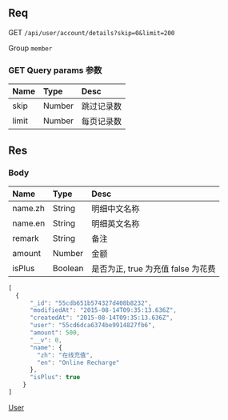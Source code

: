 ## Req

GET `/api/user/account/details?skip=0&limit=200`

Group `member`

### GET Query params 参数

| Name         | Type   | Desc        |
|:-------      |:-------|:-------     |
| skip         | Number | 跳过记录数    |
| limit        | Number | 每页记录数    |



## Res
### Body

| Name     | Type   | Desc   |
|:-------  |:-------|:-------|
| name.zh  | String | 明细中文名称    |
| name.en  | String | 明细英文名称    |
| remark   | String | 备注        |
| amount   | Number | 金额        |
| isPlus   | Boolean | 是否为正, true 为充值 false 为花费   |



```js
[
  {
      "_id": "55cdb651b574327d408b8232",
      "modifiedAt": "2015-08-14T09:35:13.636Z",
      "createdAt": "2015-08-14T09:35:13.636Z",
      "user": "55cd6dca6374be9914827fb6",
      "amount": 500,
      "__v": 0,
      "name": {
        "zh": "在线充值",
        "en": "Online Recharge"
      },
      "isPlus": true
    }
]

```

[User](../User)